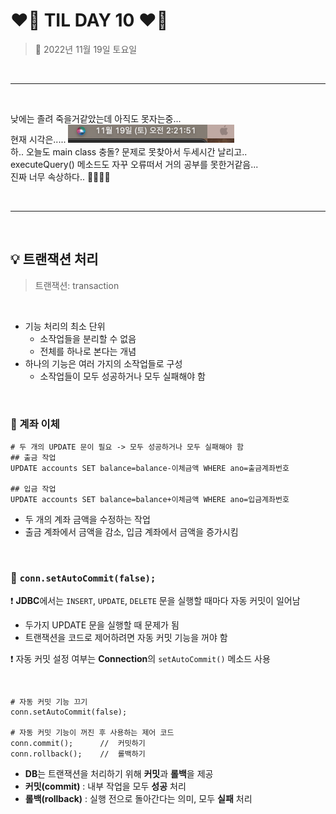 # ❤️‍🔥 **TIL DAY 10** ❤️‍🔥

> 📆 2022년 11월 19일 토요일

<br>

---

<br>

낮에는 졸려 죽을거같았는데 아직도 못자는중... <br>
현재 시각은..... ![지금 시각](IMAGE/timeNow.png) <br>
하.. 오늘도 main class 충돌? 문제로 못찾아서 두세시간 날리고.. <br>
executeQuery() 메소드도 자꾸 오류떠서 거의 공부를 못한거같음... <br>
진짜 너무 속상하다.. 😶‍🌫️🤯🤬 <br>

<br>

---

<br>

## 💡 트랜잭션 처리

> 트랜잭션: transaction

<br>

- 기능 처리의 최소 단위
  - 소작업들을 분리할 수 없음
  - 전체를 하나로 본다는 개념
- 하나의 기능은 여러 가지의 소작업들로 구성
  - 소작업들이 모두 성공하거나 모두 실패해야 함

<br>

### 🔖 계좌 이체

    # 두 개의 UPDATE 문이 필요 -> 모두 성공하거나 모두 실패해야 함
    ## 출금 작업
    UPDATE accounts SET balance=balance-이체금액 WHERE ano=출금계좌번호

    ## 입금 작업
    UPDATE accounts SET balance=balance+이체금액 WHERE ano=입금계좌번호

- 두 개의 계좌 금액을 수정하는 작업
- 출금 계좌에서 금액을 감소, 입금 계좌에서 금액을 증가시킴
  
<br>

### 🔖 `conn.setAutoCommit(false);`

❗️ **JDBC**에서는 `INSERT`, `UPDATE`, `DELETE` 문을 실행할 때마다 자동 커밋이 일어남

- 두가지 UPDATE 문을 실행할 때 문제가 됨
- 트랜잭션을 코드로 제어하려면 자동 커밋 기능을 꺼야 함

❗️ 자동 커밋 설정 여부는 **Connection**의 `setAutoCommit()` 메소드 사용

<br>

    # 자동 커밋 기능 끄기
    conn.setAutoCommit(false);

    # 자동 커밋 기능이 꺼진 후 사용하는 제어 코드
    conn.commit();      //  커밋하기
    conn.rollback();    //  롤백하기

- **DB**는 트랜잭션을 처리하기 위해 **커밋**과 **롤백**을 제공
- **커밋(commit)** : 내부 작업을 모두 **성공** 처리
- **롤백(rollback)** : 실행 전으로 돌아간다는 의미, 모두 **실패** 처리

<br>

